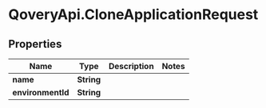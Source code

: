 # QoveryApi.CloneApplicationRequest

## Properties

Name | Type | Description | Notes
------------ | ------------- | ------------- | -------------
**name** | **String** |  | 
**environmentId** | **String** |  | 


